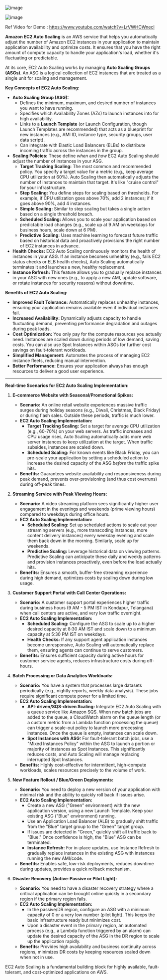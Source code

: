 ![image](https://github.com/user-attachments/assets/bc334fb9-d54a-4b41-94d5-b2f219da1c6c)

![image](https://github.com/user-attachments/assets/8663dd12-cb24-45ee-b798-171393c92341)

Ref Video for Demo : https://www.youtube.com/watch?v=LrVWHCWnecI


**Amazon EC2 Auto Scaling** is an AWS service that helps you automatically adjust the number of Amazon EC2 instances in your application to maintain application availability and optimize costs. It ensures that you have the right amount of compute capacity to handle your application's load, whether it's fluctuating or predictable.

At its core, EC2 Auto Scaling works by managing **Auto Scaling Groups (ASGs)**. An ASG is a logical collection of EC2 instances that are treated as a single unit for scaling and management.

**Key Concepts of EC2 Auto Scaling:**

* **Auto Scaling Group (ASG):**
    * Defines the minimum, maximum, and desired number of instances you want to have running.
    * Specifies which Availability Zones (AZs) to launch instances into for high availability.
    * Links to a **Launch Template** (or Launch Configuration, though Launch Templates are recommended) that acts as a blueprint for new instances (e.g., AMI ID, instance type, security groups, user data script).
    * Can integrate with Elastic Load Balancers (ELBs) to distribute incoming traffic across the instances in the group.
* **Scaling Policies:** These define *when* and *how* EC2 Auto Scaling should adjust the number of instances in your ASG.
    * **Target Tracking Scaling:** The most common and recommended policy. You specify a target value for a metric (e.g., keep average CPU utilization at 60%). Auto Scaling then automatically adjusts the number of instances to maintain that target. It's like "cruise control" for your infrastructure.
    * **Step Scaling:** You define steps for scaling based on thresholds. For example, if CPU utilization goes above 70%, add 2 instances; if it goes above 90%, add 4 instances.
    * **Simple Scaling:** Similar to step scaling but takes a single action based on a single threshold breach.
    * **Scheduled Scaling:** Allows you to scale your application based on predictable load changes (e.g., scale up at 9 AM on weekdays for business hours, scale down at 6 PM).
    * **Predictive Scaling:** Uses machine learning to forecast future traffic based on historical data and proactively provisions the right number of EC2 instances in advance.
* **Health Checks:** EC2 Auto Scaling continuously monitors the health of instances in your ASG. If an instance becomes unhealthy (e.g., fails EC2 status checks or ELB health checks), Auto Scaling automatically terminates it and launches a new, healthy replacement.
* **Instance Refresh:** This feature allows you to gradually replace instances in your ASG with new ones (e.g., to apply a new AMI, update software, or rotate instances for security reasons) without downtime.

**Benefits of EC2 Auto Scaling:**

* **Improved Fault Tolerance:** Automatically replaces unhealthy instances, ensuring your application remains available even if individual instances fail.
* **Increased Availability:** Dynamically adjusts capacity to handle fluctuating demand, preventing performance degradation and outages during peak loads.
* **Cost Optimization:** You only pay for the compute resources you actually need. Instances are scaled down during periods of low demand, saving costs. You can also use Spot Instances within ASGs for further cost savings on fault-tolerant workloads.
* **Simplified Management:** Automates the process of managing EC2 instance fleets, reducing manual intervention.
* **Better Performance:** Ensures your application always has enough resources to deliver a good user experience.

---

**Real-time Scenarios for EC2 Auto Scaling Implementation:**

1.  **E-commerce Website with Seasonal/Promotional Spikes:**
    * **Scenario:** An online retail website experiences massive traffic surges during holiday seasons (e.g., Diwali, Christmas, Black Friday) or during flash sales. Outside these periods, traffic is much lower.
    * **EC2 Auto Scaling Implementation:**
        * **Target Tracking Scaling:** Set a target for average CPU utilization (e.g., 60-70%) on your web servers. As traffic increases and CPU usage rises, Auto Scaling automatically adds more web server instances to keep utilization at the target. When traffic subsides, instances are scaled down.
        * **Scheduled Scaling:** For known events like Black Friday, you can pre-scale your application by setting a scheduled action to increase the desired capacity of the ASG *before* the traffic spike hits.
    * **Benefits:** Guarantees website availability and responsiveness during peak demand, prevents over-provisioning (and thus cost overruns) during off-peak times.

2.  **Streaming Service with Peak Viewing Hours:**
    * **Scenario:** A video streaming platform sees significantly higher user engagement in the evenings and weekends (prime viewing hours) compared to weekdays during office hours.
    * **EC2 Auto Scaling Implementation:**
        * **Scheduled Scaling:** Set up scheduled actions to scale out your streaming servers (e.g., more transcoding instances, more content delivery instances) every weekday evening and scale them back down in the morning. Similarly, scale up for weekends.
        * **Predictive Scaling:** Leverage historical data on viewing patterns. Predictive Scaling can anticipate these daily and weekly patterns and provision instances proactively, even before the load actually hits.
    * **Benefits:** Ensures a smooth, buffer-free streaming experience during high demand, optimizes costs by scaling down during low usage.

3.  **Customer Support Portal with Call Center Operations:**
    * **Scenario:** A customer support portal experiences higher traffic during business hours (9 AM - 5 PM IST in Kondapur, Telangana) when call centers are active, and very low traffic overnight.
    * **EC2 Auto Scaling Implementation:**
        * **Scheduled Scaling:** Configure the ASG to scale up to a higher desired capacity at 8:30 AM IST and scale down to a minimum capacity at 5:30 PM IST on weekdays.
        * **Health Checks:** If any support agent application instances become unresponsive, Auto Scaling will automatically replace them, ensuring agents can continue to serve customers.
    * **Benefits:** Ensures sufficient capacity during active hours for customer service agents, reduces infrastructure costs during off-hours.

4.  **Batch Processing or Data Analytics Workloads:**
    * **Scenario:** You have a system that processes large datasets periodically (e.g., nightly reports, weekly data analysis). These jobs require significant compute power for a limited time.
    * **EC2 Auto Scaling Implementation:**
        * **API-driven/SQS-driven Scaling:** Integrate EC2 Auto Scaling with a queue service like Amazon SQS. When new batch jobs are added to the queue, a CloudWatch alarm on the queue length (or a custom metric from a Lambda function processing the queue) can trigger a scale-out policy to launch more processing instances. Once the queue is empty, instances can scale down.
        * **Spot Instances with ASG:** For fault-tolerant batch jobs, use a "Mixed Instances Policy" within the ASG to launch a portion or majority of instances as Spot Instances. This significantly reduces costs, and Auto Scaling will manage replacing interrupted Spot Instances.
    * **Benefits:** Highly cost-effective for intermittent, high-compute workloads, scales resources precisely to the volume of work.

5.  **New Feature Rollout / Blue/Green Deployments:**
    * **Scenario:** You need to deploy a new version of your application with minimal risk and the ability to quickly roll back if issues arise.
    * **EC2 Auto Scaling Implementation:**
        * Create a new ASG ("Green" environment) with the new application version, using a new Launch Template. Keep your existing ASG ("Blue" environment) running.
        * Use an Application Load Balancer (ALB) to gradually shift traffic from the "Blue" target group to the "Green" target group.
        * If issues are detected in "Green," quickly shift all traffic back to "Blue." Once confidence is high, the "Blue" ASG can be terminated.
        * **Instance Refresh:** For in-place updates, use Instance Refresh to gradually replace instances in the existing ASG with instances running the new AMI/code.
    * **Benefits:** Enables safe, low-risk deployments, reduces downtime during updates, provides a quick rollback mechanism.

6.  **Disaster Recovery (Active-Passive or Pilot Light):**
    * **Scenario:** You need to have a disaster recovery strategy where a critical application can be brought online quickly in a secondary region if the primary region fails.
    * **EC2 Auto Scaling Implementation:**
        * In the passive/DR region, configure an ASG with a minimum capacity of 0 or a very low number (pilot light). This keeps the basic infrastructure ready but minimizes cost.
        * Upon a disaster event in the primary region, an automated process (e.g., a Lambda function triggered by an alarm) can update the desired capacity of the ASG in the DR region to scale up the application rapidly.
    * **Benefits:** Provides high availability and business continuity across regions, minimizes DR costs by keeping resources scaled down when not in use.

EC2 Auto Scaling is a fundamental building block for highly available, fault-tolerant, and cost-optimized applications on AWS.

